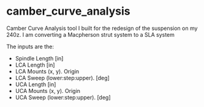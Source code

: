 # camber_curve_analysis
Camber Curve Analysis tool I built for the redesign of the suspension on my 240z. I am converting a Macpherson strut system to a SLA system

The inputs are the:
* Spindle Length [in]
* LCA Length [in]
* LCA Mounts (x, y). Origin
* LCA Sweep (lower:step:upper). [deg]
* UCA Length [in]
* UCA Mounts (x, y). Origin
* UCA Sweep (lower:step:upper). [deg]
